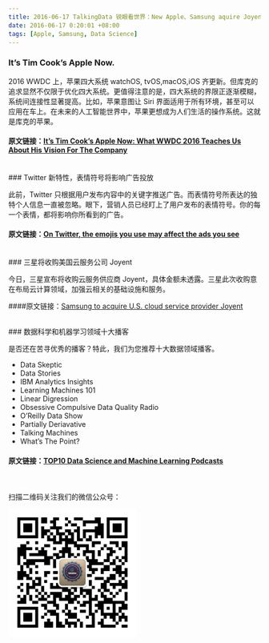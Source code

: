 ```yaml
---
title: 2016-06-17 TalkingData 锐眼看世界：New Apple、Samsung aquire Joyent and Podcasts about Data Science 
date: 2016-06-17 0:20:01 +08:00
tags: [Apple, Samsung, Data Science]
---
```


### It’s Tim Cook’s Apple Now.

2016 WWDC 上，苹果四大系统 watchOS, tvOS,macOS,iOS 齐更新。但库克的追求显然不仅限于优化四大系统。更值得注意的是，四大系统的界限正逐渐模糊，系统间连接性显著提高。比如，苹果意图让 Siri 界面适用于所有环境，甚至可以应用在车上。在未来的人工智能世界中，苹果更想成为人们生活的操作系统。这就是库克的苹果。

#### 原文链接：[It’s Tim Cook’s Apple Now: What WWDC 2016 Teaches Us About His Vision For The Company](http://www.fastcompany.com/3060924/wwdc/its-tim-cooks-apple-now-what-wwdc-2016-teaches-us-about-his-vision-for-the-company)

<br>
### Twitter 新特性，表情符号将影响广告投放

此前，Twitter 只根据用户发布内容中的关键字推送广告。而表情符号所表达的独特个人信息一直被忽略。眼下，营销人员已经盯上了用户发布的表情符号。你的每一个表情，都将影响你所看到的广告。

#### 原文链接：[On Twitter, the emojis you use may affect the ads you see](https://news.fastcompany.com/tag/twitter)

<br>
### 三星将收购美国云服务公司 Joyent

今日，三星宣布将收购云服务供应商 Joyent，具体金额未透露。三星此次收购意在布局云计算领域，加强云相关的基础设施和服务。

####原文链接：[Samsung to acquire U.S. cloud service provider Joyent](http://www.tuicool.com/articles/JFnqUjn)

<br>
### 数据科学和机器学习领域十大播客

是否还在苦寻优秀的播客？特此，我们为您推荐十大数据领域播客。

- Data Skeptic
- Data Stories
- IBM Analytics Insights
- Learning Machines 101
- Linear Digression
- Obsessive Compulsive Data Quality Radio
- O’Reilly Data Show
- Partially Deriavative
- Talking Machines
- What’s The Point?

#### 原文链接：[TOP10 Data Science and Machine Learning Podcasts](http://dataconomy.com/top-10-data-science-and-machine-learning-podcasts/)

<br>
<br>
扫描二维码关注我们的微信公众号：

![](https://raw.githubusercontent.com/tdglobalnews/tdglobalnews.github.io/master/images/erweima.jpg)